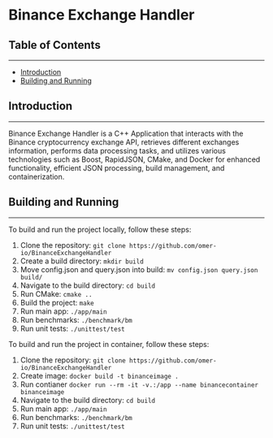 # Binance Exchange Handler 

## Table of Contents
-----------------

* [Introduction](#introduction)
* [Building and Running](#building-and-running)

## Introduction
---------------

Binance Exchange Handler is a C++ Application that interacts with the Binance cryptocurrency exchange API, retrieves different exchanges information, performs data processing tasks, and utilizes various technologies such as Boost, RapidJSON, CMake, and Docker for enhanced functionality, efficient JSON processing, build management, and containerization.

## Building and Running
---------------------

To build and run the project locally, follow these steps:

1. Clone the repository: `git clone https://github.com/omer-io/BinanceExchangeHandler`
2. Create a build directory: `mkdir build`
3. Move config.json and query.json into build: `mv config.json query.json build/`
4. Navigate to the build directory: `cd build`
5. Run CMake: `cmake ..`
6. Build the project: `make`
7. Run main app: `./app/main`
8. Run benchmarks: `./benchmark/bm`
9. Run unit tests: `./unittest/test`


To build and run the project in container, follow these steps:

1. Clone the repository: `git clone https://github.com/omer-io/BinanceExchangeHandler`
2. Create image: `docker build -t binanceimage .`
3. Run contianer `docker run --rm -it -v.:/app --name binancecontainer binanceimage`
4. Navigate to the build directory: `cd build`
5. Run main app: `./app/main`
6. Run benchmarks: `./benchmark/bm`
7. Run unit tests: `./unittest/test`
